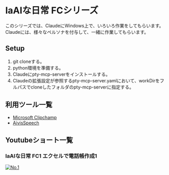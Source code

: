 # IaAIな日常 FCシリーズ

このシリーズでは、ClaudeにWindows上で、いろいろ作業をしてもらいます。  
Claudeには、様々なペルソナを付与して、一緒に作業してもらいます。


## Setup
1. git cloneする。
2. python環境を準備する。
3. Claudeにpty-mcp-serverをインストールする。
4. Claudeの拡張設定が参照するpty-mcp-server.yamlにおいて、workDirをフルパスでcloneしたフォルダのpty-mcp-serverに指定する。

## 利用ツール一覧
- [Microsoft Clipchamp](https://apps.microsoft.com/detail/9p1j8s7ccwwt?hl=ja-JP&gl=JP)
- [AivisSpeech](https://aivis-project.com/)

## Youtubeショート一覧
### IaAIな日常 FC1 エクセルで電話帳作成1

[![No.1](https://img.youtube.com/vi/xxxxxxxx/maxresdefault.jpg)](https://youtube.com/shorts/xxxxxx)

 